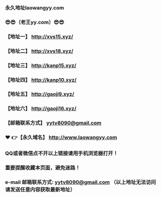 ### 永久地址laowangyy.com
### :sunglasses::sunglasses:（老王yy.com）:sunglasses::sunglasses:
### 【地址一】  http://xvs15.xyz/
### 【地址二】  http://xvs18.xyz/
### 【地址三】  http://kanp15.xyz/
### 【地址四】  http://kanp10.xyz/
### 【地址五】  http://gaoji9.xyz/
### 【地址六】  http://gaoji16.xyz/
### 【邮箱联系方式】  yytv8090@gmail.com
### :heart: :point_right:【永久域名】  http://www.laowangyy.com
### QQ或者微信点不开以上链接请用手机浏览器打开！
### 重要提醒收藏本页面，避免迷路！
### e-mail 邮箱联系方式: yytv8090@gmail.com （以上地址无法访问请发送任意内容获取最新地址）
